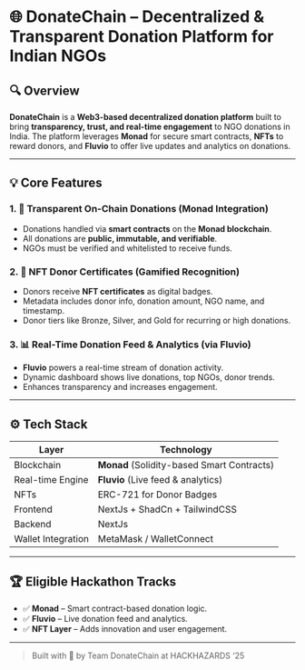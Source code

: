 # 🌐 DonateChain – Decentralized & Transparent Donation Platform for Indian NGOs

## 🔍 Overview

**DonateChain** is a **Web3-based decentralized donation platform** built to bring **transparency, trust, and real-time engagement** to NGO donations in India. The platform leverages **Monad** for secure smart contracts, **NFTs** to reward donors, and **Fluvio** to offer live updates and analytics on donations.

---

## 💡 Core Features

### 1. 🧾 Transparent On-Chain Donations (Monad Integration)
- Donations handled via **smart contracts** on the **Monad blockchain**.
- All donations are **public, immutable, and verifiable**.
- NGOs must be verified and whitelisted to receive funds.

### 2. 🏅 NFT Donor Certificates (Gamified Recognition)
- Donors receive **NFT certificates** as digital badges.
- Metadata includes donor info, donation amount, NGO name, and timestamp.
- Donor tiers like Bronze, Silver, and Gold for recurring or high donations.

### 3. 📊 Real-Time Donation Feed & Analytics (via Fluvio)
- **Fluvio** powers a real-time stream of donation activity.
- Dynamic dashboard shows live donations, top NGOs, donor trends.
- Enhances transparency and increases engagement.

---

## ⚙️ Tech Stack

| Layer            | Technology                      |
|------------------|----------------------------------|
| Blockchain       | **Monad** (Solidity-based Smart Contracts) |
| Real-time Engine | **Fluvio** (Live feed & analytics) |
| NFTs             | ERC-721 for Donor Badges        |
| Frontend         | NextJs + ShadCn + TailwindCSS             |
| Backend          | NextJs               |
| Wallet Integration | MetaMask / WalletConnect     |

---

## 🏆 Eligible Hackathon Tracks

- ✅ **Monad** – Smart contract-based donation logic.
- ✅ **Fluvio** – Live donation feed and analytics.
- ✅ **NFT Layer** – Adds innovation and user engagement.

---

> Built with 💛 by Team DonateChain at HACKHAZARDS ‘25
